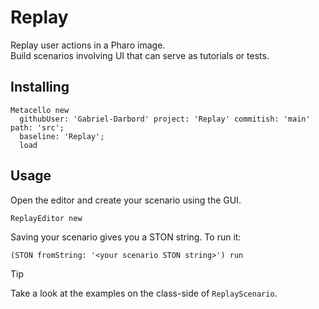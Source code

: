 # Replay

Replay user actions in a Pharo image.  
Build scenarios involving UI that can serve as tutorials or tests.

## Installing

```st
Metacello new
  githubUser: 'Gabriel-Darbord' project: 'Replay' commitish: 'main' path: 'src';
  baseline: 'Replay';
  load
```

## Usage

Open the editor and create your scenario using the GUI.
```st
ReplayEditor new
```

Saving your scenario gives you a STON string.
To run it:
```st
(STON fromString: '<your scenario STON string>') run
```

> [!TIP]
> Take a look at the examples on the class-side of `ReplayScenario`.
